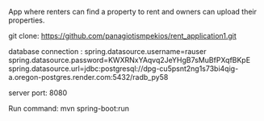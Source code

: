 App where renters can find a property to rent and owners can upload their properties.

git clone: https://github.com/panagiotismpekios/rent_application1.git

database connection : spring.datasource.username=rauser spring.datasource.password=KWXRNxYAqvq2JeYHgB7sMuBfPXqfBKpE spring.datasource.url=jdbc:postgresql://dpg-cu5psnt2ng1s73bi4qig-a.oregon-postgres.render.com:5432/radb_py58

server port: 8080

Run command: mvn spring-boot:run
